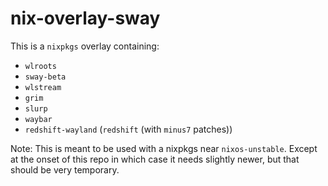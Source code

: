 # nix-overlay-sway

This is a `nixpkgs` overlay containing:
 - `wlroots`
 - `sway-beta`
 - `wlstream`
 - `grim`
 - `slurp`
 - `waybar`
 - `redshift-wayland` (`redshift` (with `minus7` patches))

Note: This is meant to be used with a nixpkgs near `nixos-unstable`.
Except at the onset of this repo in which case it needs slightly newer,
but that should be very temporary.

